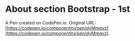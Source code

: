 # About section Bootstrap - 1st

A Pen created on CodePen.io. Original URL: [https://codepen.io/componentity/pen/dyMmqvz](https://codepen.io/componentity/pen/dyMmqvz).


